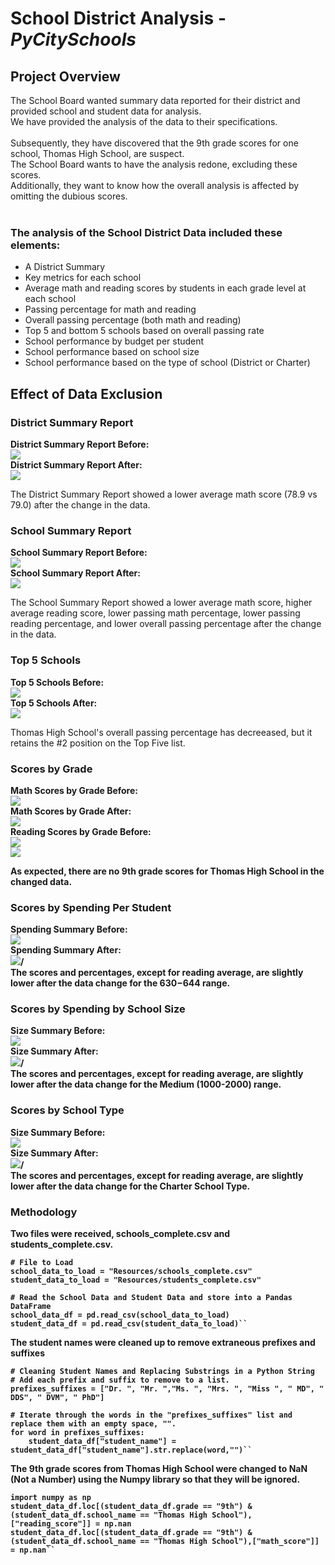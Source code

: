 # School District Analysis - <i>PyCitySchools</i>

## Project Overview
The School Board wanted summary data reported for their district and provided school and student data for analysis.<br>
We have provided the analysis of the data to their specifications.<br><br>
Subsequently, they have discovered that the 9th grade scores for one school, Thomas High School, are suspect.<br>
The School Board wants to have the analysis redone, excluding these scores. <br>
Additionally, they want to know how the overall analysis is affected by omitting the dubious scores.<br><br>

### The analysis of the School District Data included these elements:
- A District Summary
- Key metrics for each school
- Average math and reading scores by students in each grade level at each school
- Passing percentage for math and reading
- Overall passing percentage (both math and reading)
- Top 5 and bottom 5 schools based on overall passing rate
- School performance by budget per student
- School performance based on school size
- School performance based on the type of school (District or Charter)

## Effect of Data Exclusion
### District Summary Report
<b>District Summary Report Before:</b><br>
  <img src=/Resources/District_Summary_Before.png></img><br>
<b>District Summary Report After:</b><br>
  <img src=/Resources/District_Summary_After.png></img><br>

The District Summary Report showed a lower average math score (78.9 vs 79.0) after the change in the data.<br>

### School Summary Report
<b>School Summary Report Before:</b><br>
  <img src=/Resources/School_Summary_Before.png></img><br>
<b>School Summary Report After:</b><br>
  <img src=/Resources/School_Summary_After.png></img><br>

The School Summary Report showed a lower average math score, higher average reading score, lower passing math percentage, lower passing reading percentage, and lower overall passing percentage after the change in the data.

### Top 5 Schools
<b>Top 5 Schools Before:</b><br>
<img src=/Resources/Top_Schools_Before.png></img><br>
<b>Top 5 Schools After:</b><br>
<img src=/Resources/Top_Schools_After.png></img><br>

Thomas High School's overall passing percentage has decreeased, but it retains the #2 position on the Top Five list.

### Scores by Grade
<b>Math Scores by Grade Before:<b><br>
  <img src=/Resources/Math_Scores_by_Grade_Before.png></img><br>
<b>Math Scores by Grade After:<b><br>
  <img src=/Resources/Math_Scores_by_Grade_After.png></img><br>
<b>Reading Scores by Grade Before:<b><br>
  <img src=/Resources/Reading_Scores_by_Grade_Before.png></img><br>
  <img src=/Resources/Reading_Scores_by_Grade_After.png></img><br>

As expected, there are no 9th grade scores for Thomas High School in the changed data.

### Scores by Spending Per Student
<b>Spending Summary Before:<b><br>
  <img src=/Resources/Spending_Summary_Before.png></img><br>
<b>Spending Summary After:<b><br>
  <img src=/Resources/Spending_Summary_After.png>/<img><br>
The scores and percentages, except for reading average, are slightly lower after the data change for the $630-$644 range.
  
### Scores by Spending by School Size
<b>Size Summary Before:<b><br>
  <img src=/Resources/Size_Summary_Before.png></img><br>
<b>Size Summary After:<b><br>
  <img src=/Resources/Size_Summary_After.png>/<img><br>
The scores and percentages, except for reading average, are slightly lower after the data change for the Medium (1000-2000) range.
  
### Scores by School Type
<b>Size Summary Before:<b><br>
  <img src=/Resources/Type_Summary_Before.png></img><br>
<b>Size Summary After:<b><br>
  <img src=/Resources/Type_Summary_After.png>/<img><br>
The scores and percentages, except for reading average, are slightly lower after the data change for the Charter School Type.

### Methodology
Two files were received, schools_complete.csv and students_complete.csv.<br>
```
# File to Load
school_data_to_load = "Resources/schools_complete.csv"
student_data_to_load = "Resources/students_complete.csv"

# Read the School Data and Student Data and store into a Pandas DataFrame
school_data_df = pd.read_csv(school_data_to_load)
student_data_df = pd.read_csv(student_data_to_load)``
```
The student names were cleaned up to remove extraneous prefixes and suffixes
```
# Cleaning Student Names and Replacing Substrings in a Python String
# Add each prefix and suffix to remove to a list.
prefixes_suffixes = ["Dr. ", "Mr. ","Ms. ", "Mrs. ", "Miss ", " MD", " DDS", " DVM", " PhD"]

# Iterate through the words in the "prefixes_suffixes" list and replace them with an empty space, "".
for word in prefixes_suffixes:
    student_data_df["student_name"] = student_data_df["student_name"].str.replace(word,"")``
```
The 9th grade scores from Thomas High School were changed to NaN (Not a Number) using the Numpy library so that they will be ignored.
```
import numpy as np
student_data_df.loc[(student_data_df.grade == "9th") & (student_data_df.school_name == "Thomas High School"),["reading_score"]] = np.nan
student_data_df.loc[(student_data_df.grade == "9th") & (student_data_df.school_name == "Thomas High School"),["math_score"]] = np.nan``
```

